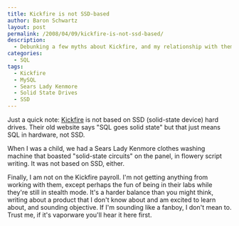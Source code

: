 ```yaml
---
title: Kickfire is not SSD-based
author: Baron Schwartz
layout: post
permalink: /2008/04/09/kickfire-is-not-ssd-based/
description:
  - Debunking a few myths about Kickfire, and my relationship with them.
categories:
  - SQL
tags:
  - Kickfire
  - MySQL
  - Sears Lady Kenmore
  - Solid State Drives
  - SSD
---
```

Just a quick note: [Kickfire][1] is not based on SSD (solid-state device) hard drives. Their old website says "SQL goes solid state" but that just means SQL in hardware, not SSD.

When I was a child, we had a Sears Lady Kenmore clothes washing machine that boasted "solid-state circuits" on the panel, in flowery script writing. It was not based on SSD, either.

Finally, I am not on the Kickfire payroll. I'm not getting anything from working with them, except perhaps the fun of being in their labs while they're still in stealth mode. It's a harder balance than you might think, writing about a product that I don't know about and am excited to learn about, and sounding objective. If I'm sounding like a fanboy, I don't mean to. Trust me, if it's vaporware you'll hear it here first.

 [1]: http://www.kickfire.com/
